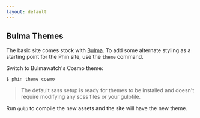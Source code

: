 ```yaml
---
layout: default
---
```


## Bulma Themes
The basic site comes stock with [Bulma](https://bulma.io/). To add some alternate styling as a starting point for the Phin site, use the `theme` command.

Switch to Bulmawatch's Cosmo theme:
```
$ phin theme cosmo
```
> The default sass setup is ready for themes to be installed and doesn't require modifying any scss files or your gulpfile.

Run `gulp` to compile the new assets and the site will have the new theme.